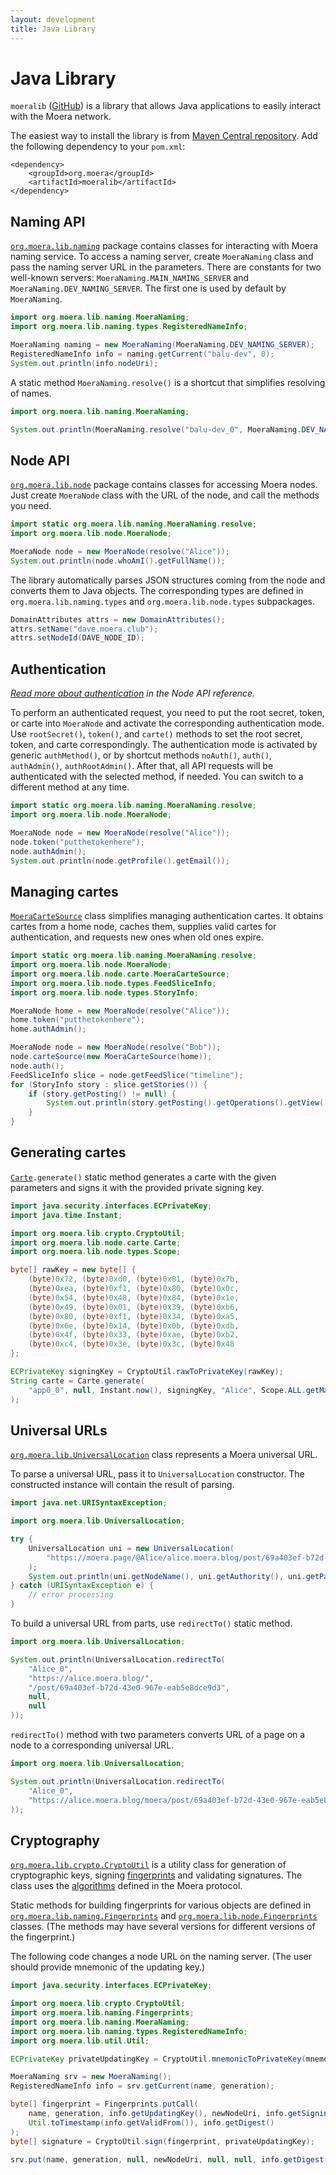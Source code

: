 ```yaml
---
layout: development
title: Java Library
---
```


# Java Library

`moeralib` ([GitHub][1]) is a library that allows Java applications to easily
interact with the Moera network.

The easiest way to install the library is from [Maven Central repository][2].
Add the following dependency to your `pom.xml`:

```
<dependency>
    <groupId>org.moera</groupId>
    <artifactId>moeralib</artifactId>
</dependency>
```

## Naming API

<code><a href="javadoc/org/moera/lib/naming/package-summary.html">org.moera.lib.naming</a></code>
package contains classes for interacting with Moera naming service. To access a naming server,
create `MoeraNaming` class and pass the naming server URL in the parameters. There are
constants for two well-known servers: `MoeraNaming.MAIN_NAMING_SERVER` and
`MoeraNaming.DEV_NAMING_SERVER`. The first one is used by default by `MoeraNaming`.

```java
import org.moera.lib.naming.MoeraNaming;
import org.moera.lib.naming.types.RegisteredNameInfo;

MoeraNaming naming = new MoeraNaming(MoeraNaming.DEV_NAMING_SERVER);
RegisteredNameInfo info = naming.getCurrent("balu-dev", 0);
System.out.println(info.nodeUri);
```

A static method `MoeraNaming.resolve()` is a shortcut that simplifies resolving of names.

```java
import org.moera.lib.naming.MoeraNaming;

System.out.println(MoeraNaming.resolve("balu-dev_0", MoeraNaming.DEV_NAMING_SERVER));
```

## Node API

<code><a href="javadoc/org/moera/lib/node/package-summary.html">org.moera.lib.node</a></code>
package contains classes for accessing Moera nodes. Just create `MoeraNode` class with the URL of
the node, and call the methods you need.

```java
import static org.moera.lib.naming.MoeraNaming.resolve;
import org.moera.lib.node.MoeraNode;

MoeraNode node = new MoeraNode(resolve("Alice"));
System.out.println(node.whoAmI().getFullName());
```

The library automatically parses JSON structures coming from the node and
converts them to Java objects. The corresponding types are defined in
`org.moera.lib.naming.types` and `org.moera.lib.node.types` subpackages.

```java
DomainAttributes attrs = new DomainAttributes();
attrs.setName("dave.moera.club");
attrs.setNodeId(DAVE_NODE_ID);
```

## Authentication

_[Read more about authentication][3] in the Node API reference._

To perform an authenticated request, you need to put the root secret, token, or carte
into `MoeraNode` and activate the corresponding authentication mode. Use
`rootSecret()`, `token()`, and `carte()` methods to set the root secret, token, and
carte correspondingly. The authentication mode is activated by generic
`authMethod()`, or by shortcut methods `noAuth()`, `auth()`, `authAdmin()`,
`authRootAdmin()`. After that, all API requests will be authenticated with
the selected method, if needed. You can switch to a different method at any time.

```java
import static org.moera.lib.naming.MoeraNaming.resolve;
import org.moera.lib.node.MoeraNode;

MoeraNode node = new MoeraNode(resolve("Alice"));
node.token("putthetokenhere");
node.authAdmin();
System.out.println(node.getProfile().getEmail());
```

## Managing cartes

<code><a href="javadoc/org/moera/lib/node/carte/MoeraCarteSource.html">MoeraCarteSource</a></code>
class simplifies managing authentication cartes. It obtains cartes from a home node,
caches them, supplies valid cartes for authentication, and requests new ones
when old ones expire.

```java
import static org.moera.lib.naming.MoeraNaming.resolve;
import org.moera.lib.node.MoeraNode;
import org.moera.lib.node.carte.MoeraCarteSource;
import org.moera.lib.node.types.FeedSliceInfo;
import org.moera.lib.node.types.StoryInfo;

MoeraNode home = new MoeraNode(resolve("Alice"));
home.token("putthetokenhere");
home.authAdmin();

MoeraNode node = new MoeraNode(resolve("Bob"));
node.carteSource(new MoeraCarteSource(home));
node.auth();
FeedSliceInfo slice = node.getFeedSlice("timeline");
for (StoryInfo story : slice.getStories()) {
    if (story.getPosting() != null) {
        System.out.println(story.getPosting().getOperations().getView(), story.getPosting().getHeading());
    }
}
```

## Generating cartes

<code><a href="javadoc/org/moera/lib/node/carte/Carte.html">Carte</a>.generate()</code>
static method generates a carte with the given parameters and signs it with
the provided private signing key.

```java
import java.security.interfaces.ECPrivateKey;
import java.time.Instant;

import org.moera.lib.crypto.CryptoUtil;
import org.moera.lib.node.carte.Carte;
import org.moera.lib.node.types.Scope;

byte[] rawKey = new byte[] {
    (byte)0x72, (byte)0xd0, (byte)0x81, (byte)0x7b,
    (byte)0xea, (byte)0xf1, (byte)0x80, (byte)0x0c,
    (byte)0x54, (byte)0x48, (byte)0x84, (byte)0x1e,
    (byte)0x49, (byte)0x01, (byte)0x39, (byte)0xb6,
    (byte)0x80, (byte)0xf1, (byte)0x34, (byte)0xa5,
    (byte)0x6e, (byte)0x14, (byte)0x0b, (byte)0xdb,
    (byte)0x4f, (byte)0x33, (byte)0xae, (byte)0xb2,
    (byte)0xc4, (byte)0x3e, (byte)0x3c, (byte)0x48
};

ECPrivateKey signingKey = CryptoUtil.rawToPrivateKey(rawKey);
String carte = Carte.generate(
    "app0_0", null, Instant.now(), signingKey, "Alice", Scope.ALL.getMask(), Scope.NONE.getMask()
);
```

## Universal URLs

<code><a href="javadoc/org/moera/lib/UniversalLocation.html">org.moera.lib.UniversalLocation</a></code>
class represents a Moera universal URL.

To parse a universal URL, pass it to `UniversalLocation` constructor.
The constructed instance will contain the result of parsing.

```java
import java.net.URISyntaxException;

import org.moera.lib.UniversalLocation;

try {
    UniversalLocation uni = new UniversalLocation(
        "https://moera.page/@Alice/alice.moera.blog/post/69a403ef-b72d-43e0-967e-eab5e8dce9d3"
    );
    System.out.println(uni.getNodeName(), uni.getAuthority(), uni.getPath(), uni);
} catch (URISyntaxException e) {
    // error processing
}
```

To build a universal URL from parts, use `redirectTo()` static method.

```java
import org.moera.lib.UniversalLocation;

System.out.println(UniversalLocation.redirectTo(
    "Alice_0",
    "https://alice.moera.blog/",
    "/post/69a403ef-b72d-43e0-967e-eab5e8dce9d3",
    null,
    null
));
```

`redirectTo()` method with two parameters converts URL of a page on a node to
a corresponding universal URL.

```java
import org.moera.lib.UniversalLocation;

System.out.println(UniversalLocation.redirectTo(
    "Alice_0",
    "https://alice.moera.blog/moera/post/69a403ef-b72d-43e0-967e-eab5e8dce9d3"
));
```

## Cryptography

<code><a href="javadoc/org/moera/lib/crypto/CryptoUtil.html">org.moera.lib.crypto.CryptoUtil</a></code>
is a utility class for generation of cryptographic keys, signing
<a href="../cryptography/fingerprint.html">fingerprints</a> and validating
signatures. The class uses the <a href="../cryptography/algorithms.html">algorithms</a>
defined in the Moera protocol.

Static methods for building fingerprints for various objects are defined in
<code><a href="javadoc/org/moera/lib/naming/Fingerprints.html">org.moera.lib.naming.Fingerprints</a></code>
and <code><a href="javadoc/org/moera/lib/node/Fingerprints.html">org.moera.lib.node.Fingerprints</a></code>
classes. (The methods may have several versions for different versions of
the fingerprint.)

The following code changes a node URL on the naming server.
(The user should provide mnemonic of the updating key.)

```java
import java.security.interfaces.ECPrivateKey;

import org.moera.lib.crypto.CryptoUtil;
import org.moera.lib.naming.Fingerprints;
import org.moera.lib.naming.MoeraNaming;
import org.moera.lib.naming.types.RegisteredNameInfo;
import org.moera.lib.util.Util;

ECPrivateKey privateUpdatingKey = CryptoUtil.mnemonicToPrivateKey(mnemonic);

MoeraNaming srv = new MoeraNaming();
RegisteredNameInfo info = srv.getCurrent(name, generation);

byte[] fingerprint = Fingerprints.putCall(
    name, generation, info.getUpdatingKey(), newNodeUri, info.getSigningKey(),
    Util.toTimestamp(info.getValidFrom()), info.getDigest()
);
byte[] signature = CryptoUtil.sign(fingerprint, privateUpdatingKey);

srv.put(name, generation, null, newNodeUri, null, null, info.getDigest(), signature);
```

[1]: https://github.com/MoeraOrg/java-moeralib
[2]: https://www.npmjs.com/package/moeralib
[3]: /development/node-api/authentication.html
